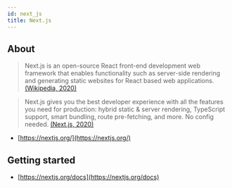 ```yaml
---
id: next_js
title: Next.js
---
```



## About
> Next.js is an open-source React front-end development web framework that enables functionality such as server-side rendering and generating static websites for React based web applications.
> [(Wikipedia, 2020)](https://en.wikipedia.org/wiki/Next.js)

> Next.js gives you the best developer experience with all the features you need for production: hybrid static & server rendering, TypeScript support, smart bundling, route pre-fetching, and more. No config needed.
> [(Next.js, 2020)](https://nextjs.org/)

- [https://nextjs.org/](https://nextjs.org/)

## Getting started
- [https://nextjs.org/docs](https://nextjs.org/docs)